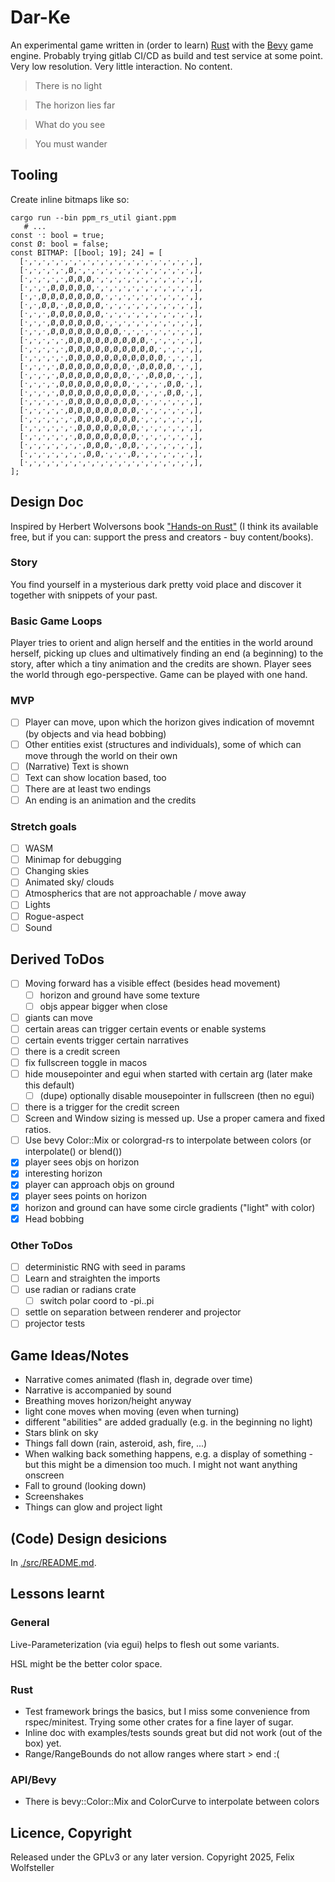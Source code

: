 # Dar-Ke

An experimental game written in (order to learn) [Rust](rust-lang.org) with the [Bevy](bevyengine.org) game engine. Probably trying gitlab CI/CD as build and test service at some point. Very low resolution. Very little interaction. No content.

> There is no light

> The horizon lies far

> What do you see

> You must wander

## Tooling

Create inline bitmaps like so:
```
cargo run --bin ppm_rs_util giant.ppm
   # ...
const ˑ: bool = true;
const Ø: bool = false;
const BITMAP: [[bool; 19]; 24] = [
  [ˑ,ˑ,ˑ,ˑ,ˑ,ˑ,ˑ,ˑ,ˑ,ˑ,ˑ,ˑ,ˑ,ˑ,ˑ,ˑ,ˑ,ˑ,ˑ,],
  [ˑ,ˑ,ˑ,ˑ,ˑ,Ø,ˑ,ˑ,ˑ,ˑ,ˑ,ˑ,ˑ,ˑ,ˑ,ˑ,ˑ,ˑ,ˑ,],
  [ˑ,ˑ,ˑ,ˑ,ˑ,Ø,Ø,Ø,ˑ,ˑ,ˑ,ˑ,ˑ,ˑ,ˑ,ˑ,ˑ,ˑ,ˑ,],
  [ˑ,ˑ,ˑ,Ø,Ø,Ø,Ø,Ø,ˑ,ˑ,ˑ,ˑ,ˑ,ˑ,ˑ,ˑ,ˑ,ˑ,ˑ,],
  [ˑ,ˑ,Ø,Ø,Ø,Ø,Ø,Ø,Ø,ˑ,ˑ,ˑ,ˑ,ˑ,ˑ,ˑ,ˑ,ˑ,ˑ,],
  [ˑ,ˑ,Ø,Ø,ˑ,Ø,Ø,Ø,Ø,ˑ,ˑ,ˑ,ˑ,ˑ,ˑ,ˑ,ˑ,ˑ,ˑ,],
  [ˑ,ˑ,ˑ,Ø,Ø,Ø,Ø,Ø,Ø,ˑ,ˑ,ˑ,ˑ,ˑ,ˑ,ˑ,ˑ,ˑ,ˑ,],
  [ˑ,ˑ,ˑ,Ø,Ø,Ø,Ø,Ø,Ø,ˑ,ˑ,ˑ,ˑ,ˑ,ˑ,ˑ,ˑ,ˑ,ˑ,],
  [ˑ,ˑ,ˑ,Ø,Ø,Ø,Ø,Ø,Ø,Ø,Ø,ˑ,ˑ,ˑ,ˑ,ˑ,ˑ,ˑ,ˑ,],
  [ˑ,ˑ,ˑ,ˑ,ˑ,Ø,Ø,Ø,Ø,Ø,Ø,Ø,Ø,Ø,ˑ,ˑ,ˑ,ˑ,ˑ,],
  [ˑ,ˑ,ˑ,ˑ,ˑ,Ø,Ø,Ø,Ø,Ø,Ø,Ø,Ø,Ø,Ø,ˑ,ˑ,ˑ,ˑ,],
  [ˑ,ˑ,ˑ,ˑ,ˑ,Ø,Ø,Ø,Ø,Ø,Ø,Ø,Ø,Ø,Ø,Ø,ˑ,ˑ,ˑ,],
  [ˑ,ˑ,ˑ,ˑ,Ø,Ø,Ø,Ø,Ø,Ø,Ø,Ø,ˑ,Ø,Ø,Ø,Ø,ˑ,ˑ,],
  [ˑ,ˑ,ˑ,ˑ,Ø,Ø,Ø,Ø,Ø,Ø,Ø,Ø,ˑ,ˑ,Ø,Ø,Ø,ˑ,ˑ,],
  [ˑ,ˑ,ˑ,ˑ,Ø,Ø,Ø,Ø,Ø,Ø,Ø,Ø,ˑ,ˑ,ˑ,ˑ,Ø,Ø,ˑ,],
  [ˑ,ˑ,ˑ,ˑ,Ø,Ø,Ø,Ø,Ø,Ø,Ø,Ø,Ø,ˑ,ˑ,ˑ,Ø,Ø,ˑ,],
  [ˑ,ˑ,ˑ,ˑ,ˑ,Ø,Ø,Ø,Ø,Ø,Ø,Ø,Ø,ˑ,ˑ,ˑ,ˑ,ˑ,ˑ,],
  [ˑ,ˑ,ˑ,ˑ,ˑ,Ø,Ø,Ø,Ø,Ø,Ø,Ø,Ø,ˑ,ˑ,ˑ,ˑ,ˑ,ˑ,],
  [ˑ,ˑ,ˑ,ˑ,ˑ,ˑ,Ø,Ø,Ø,Ø,Ø,Ø,Ø,ˑ,ˑ,ˑ,ˑ,ˑ,ˑ,],
  [ˑ,ˑ,ˑ,ˑ,ˑ,ˑ,Ø,Ø,Ø,Ø,Ø,Ø,Ø,ˑ,ˑ,ˑ,ˑ,ˑ,ˑ,],
  [ˑ,ˑ,ˑ,ˑ,ˑ,ˑ,Ø,Ø,Ø,Ø,Ø,Ø,Ø,ˑ,ˑ,ˑ,ˑ,ˑ,ˑ,],
  [ˑ,ˑ,ˑ,ˑ,ˑ,ˑ,ˑ,Ø,Ø,Ø,ˑ,Ø,Ø,ˑ,ˑ,ˑ,ˑ,ˑ,ˑ,],
  [ˑ,ˑ,ˑ,ˑ,ˑ,ˑ,ˑ,Ø,Ø,ˑ,ˑ,ˑ,Ø,ˑ,ˑ,ˑ,ˑ,ˑ,ˑ,],
  [ˑ,ˑ,ˑ,ˑ,ˑ,ˑ,ˑ,ˑ,ˑ,ˑ,ˑ,ˑ,ˑ,ˑ,ˑ,ˑ,ˑ,ˑ,ˑ,],
];
```

## Design Doc

Inspired by Herbert Wolversons book ["Hands-on Rust"](https://hands-on-rust.com/) (I think its available free, but if you can: support the press and creators - buy content/books).

### Story

You find yourself in a mysterious dark pretty void place and discover it together with snippets of your past.

### Basic Game Loops

Player tries to orient and align herself and the entities in the world around herself, picking up clues and ultimatively finding an end (a beginning) to the story, after which a tiny animation and the credits are shown.
Player sees the world through ego-perspective. Game can be played with one hand.

### MVP

- [ ] Player can move, upon which the horizon gives indication of movemnt (by objects and via head bobbing)
- [ ] Other entities exist (structures and individuals), some of which can move through the world on their own
- [ ]  (Narrative) Text is shown
- [ ] Text can show location based, too
- [ ] There are at least two endings
- [ ] An ending is an animation and the credits

### Stretch goals

- [ ] WASM
- [ ] Minimap for debugging
- [ ] Changing skies
- [ ] Animated sky/ clouds
- [ ] Atmospherics that are not approachable / move away
- [ ] Lights
- [ ] Rogue-aspect
- [ ] Sound

## Derived ToDos

- [ ] Moving forward has a visible effect (besides head movement)
  - [ ] horizon and ground have some texture
  - [ ] objs appear bigger when close
- [ ] giants can move
- [ ] certain areas can trigger certain events or enable systems
- [ ] certain events trigger certain narratives
- [ ] there is a credit screen
- [ ] fix fullscreen toggle in macos
- [ ] hide mousepointer and egui when started with certain arg (later make this default)
  - [ ] (dupe) optionally disable mousepointer in fullscreen (then no egui)
- [ ] there is a trigger for the credit screen
- [ ] Screen and Window sizing is messed up. Use a proper camera and fixed ratios.
- [ ] Use bevy Color::Mix or colorgrad-rs to interpolate between colors (or interpolate() or blend())
- [X] player sees objs on horizon
- [X] interesting horizon
- [X] player can approach objs on ground
- [X] player sees points on horizon
- [X] horizon and ground can have some circle gradients ("light" with color)
- [X] Head bobbing

### Other ToDos

- [ ] deterministic RNG with seed in params
- [ ] Learn and straighten the imports
- [ ] use radian or radians crate
    - [ ] switch polar coord to -pi..pi
- [ ] settle on separation between renderer and projector
- [ ] projector tests

## Game Ideas/Notes

- Narrative comes animated (flash in, degrade over time)
- Narrative is accompanied by sound
- Breathing moves horizon/height anyway
- light cone moves when moving (even when turning)
- different "abilities" are added gradually (e.g. in the beginning no light)
- Stars blink on sky
- Things fall down (rain, asteroid, ash, fire, ...)
- When walking back something happens, e.g. a display of something - but this might be a dimension too much. I might not want anything onscreen
- Fall to ground (looking down)
- Screenshakes
- Things can glow and project light

## (Code) Design desicions

In [./src/README.md](./src/README.md).

## Lessons learnt

### General

Live-Parameterization (via egui) helps to flesh out some variants.

HSL might be the better color space.

### Rust

- Test framework brings the basics, but I miss some convenience from rspec/minitest. Trying some other crates for a fine layer of sugar.
- Inline doc with examples/tests sounds great but did not work (out of the box) yet.
- Range/RangeBounds do not allow ranges where start > end :(

### API/Bevy

* There is bevy::Color::Mix and ColorCurve to interpolate between colors

## Licence, Copyright

Released under the GPLv3 or any later version.
Copyright 2025, Felix Wolfsteller
